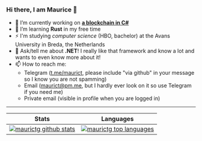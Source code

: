 ### Hi there, I am Maurice 👋

- 🔭 I’m currently working on **[a blockchain in C#](https://github.com/BlockSharp/BlockChain)**
- 🌱 I’m learning **Rust** in my free time
- ⚡ I'm studying *computer science* (HBO, bachelor) at the Avans University in Breda, the Netherlands
- 💬 Ask/tell me about **.NET**! I really like that framework and know a lot and wants to even know more about it!
- 📫 How to reach me: 
  - Telegram ([t.me/maurict](https://t.me/maurict), please include "via github" in your message so I know you are not spamming)
  - Email ([maurict@pm.me](mailto:maurict@pm.me), but I hardly ever look on it so use Telegram if you need me)
  - Private email (visible in profile when you are logged in)

---

| Stats | Languages  |
|---|---|
| [![maurictg github stats](https://github-readme-stats.vercel.app/api?username=maurictg&theme=blue-green)](https://github.com/anuraghazra/github-readme-stats) | [![maurictg top languages](https://github-readme-stats.vercel.app/api/top-langs/?username=maurictg&theme=blue-green)](https://github.com/anuraghazra/github-readme-stats)|

